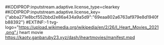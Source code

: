 #KODIPROP:inputstream.adaptive.license_type=clearkey
#KODIPROP:inputstream.adaptive.license_key={"abba271e8bcf552bbd2e86a434a9a5d9":"69eaa802a6763af979e8d1940fb88392"}
#EXTINF:-1 tvg-logo="https://upload.wikimedia.org/wikipedia/en/2/26/I_Heart_Movies_2021.png",i heart movie
https://kaotv.ganbaruby23.xyz/dash/iheartmovies/manifest.mpd
